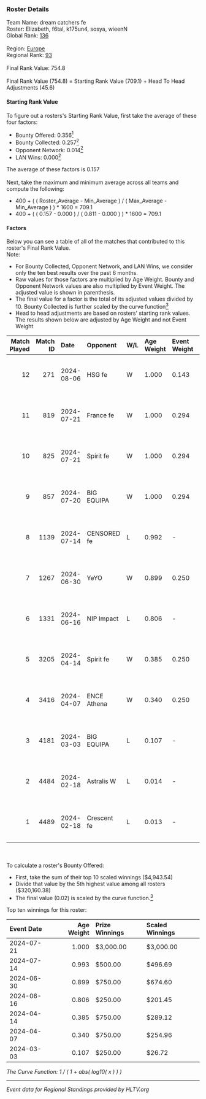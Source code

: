 ### Roster Details<br />
Team Name: dream catchers fe<br />
Roster: Elizabeth, f6tal, k175un4, sosya, wieenN<br />
Global Rank: [136](../../standings_global_2024_08_14.md)<br />
<br />
Region: [Europe]( ../../standings_europe_2024_08_14.md)<br />
Regional Rank: [93]( ../../standings_europe_2024_08_14.md)<br />
<br />
Final Rank Value:  754.8<br />
<br />
Final Rank Value (754.8) = Starting Rank Value (709.1) + Head To Head Adjustments (45.6)<br />

#### Starting Rank Value<br />
To figure out a rosters's Starting Rank Value, first take the average of these four factors:<br />
- Bounty Offered: 0.356[<sup>1</sup>](#table2)
- Bounty Collected: 0.257[<sup>2</sup>](#table1)
- Opponent Network: 0.014[<sup>2</sup>](#table1)
- LAN Wins: 0.000[<sup>2</sup>](#table1)

The average of these factors is 0.157<br />
<br />
Next, take the maximum and minimum average across all teams and compute the following:<br />
- 400 + ( ( Roster_Average - Min_Average ) / ( Max_Average - Min_Average ) ) * 1600 = 709.1
- 400 + ( ( 0.157 - 0.000 ) / ( 0.811 - 0.000 ) ) * 1600 = 709.1


#### Factors<br />
Below you can see a table of all of the matches that contributed to this roster's Final Rank Value.<br />
Note:<br />

- For Bounty Collected, Opponent Network, and LAN Wins, we consider only the ten best results over the past 6 months.
- Raw values for those factors are multiplied by Age Weight. Bounty and Opponent Network values are also multiplied by Event Weight. The adjusted value is shown in parenthesis.
- The final value for a factor is the total of its adjusted values divided by 10. Bounty Collected is further scaled by the curve function[<sup>3</sup>](#curveFunction)
- Head to head adjustments are based on rosters' starting rank values. The results shown below are adjusted by Age Weight and not Event Weight
<span id="table1"></span><br />


| Match Played | Match ID | Date       | Opponent    | W/L | Age Weight | Event Weight | Bounty Collected | Opponent Network | LAN Wins  | H2H Adj. | Roster                                   |
| -: | -: | :- | :- | :- | :- | :- | :- | :- | :- | -: | :- |
|           12 |      271 | 2024-08-06 | HSG fe      | W   | 1.000      | 0.143        | 0.029 (0.004)    | 0.099 (0.014)    | 0 (0.000) |    18.05 | Elizabeth, f6tal, k175un4, sosya, wieenN |
|           11 |      819 | 2024-07-21 | France fe   | W   | 1.000      | 0.294        | 0.006 (0.002)    | 0.115 (0.034)    | 0 (0.000) |    13.42 | Elizabeth, f6tal, k175un4, sosya, wieenN |
|           10 |      825 | 2024-07-21 | Spirit fe   | W   | 1.000      | 0.294        | 0.005 (0.001)    | 0.129 (0.038)    | 0 (0.000) |    11.55 | Elizabeth, f6tal, k175un4, sosya, wieenN |
|            9 |      857 | 2024-07-20 | BIG EQUIPA  | W   | 1.000      | 0.294        | 0.016 (0.005)    | 0.121 (0.036)    | 0 (0.000) |    17.29 | Elizabeth, f6tal, k175un4, sosya, wieenN |
|            8 |     1139 | 2024-07-14 | CENSORED fe | L   | 0.992      | -            | -                | -                | -         |   -16.03 | Elizabeth, f6tal, k175un4, t4tty, wieenN |
|            7 |     1267 | 2024-06-30 | YeYO        | W   | 0.899      | 0.250        | 0.001 (0.000)    | 0.000 (0.000)    | 0 (0.000) |     7.24 | Elizabeth, f6tal, k175un4, sosya, wieenN |
|            6 |     1331 | 2024-06-16 | NIP Impact  | L   | 0.806      | -            | -                | -                | -         |   -12.78 | k175un4, sosya, Stormy, unknxwn, wieenN  |
|            5 |     3205 | 2024-04-14 | Spirit fe   | W   | 0.385      | 0.250        | 0.005 (0.000)    | 0.129 (0.012)    | 0 (0.000) |     4.84 | k175un4, sosya, Stormy, trigusha, wieenN |
|            4 |     3416 | 2024-04-07 | ENCE Athena | W   | 0.340      | 0.250        | 0.002 (0.000)    | 0.063 (0.005)    | 0 (0.000) |     4.10 | k175un4, sosya, Stormy, trigusha, wieenN |
|            3 |     4181 | 2024-03-03 | BIG EQUIPA  | L   | 0.107      | -            | -                | -                | -         |    -1.52 | k175un4, sosya, Stormy, trigusha, wieenN |
|            2 |     4484 | 2024-02-18 | Astralis W  | L   | 0.014      | -            | -                | -                | -         |    -0.28 | k175un4, mikeri, sosya, Stormy, wieenN   |
|            1 |     4489 | 2024-02-18 | Crescent fe | L   | 0.013      | -            | -                | -                | -         |    -0.23 | k175un4, mikeri, sosya, Stormy, wieenN   |

<br />
<span id="table2"></span><br />
To calculate a roster's Bounty Offered:<br />

- First, take the sum of their top 10 scaled winnings ($4,943.54)
- Divide that value by the 5th highest value among all rosters ($320,160.38)
- The final value (0.02) is scaled by the curve function.[<sup>3</sup>](#curveFunction)

Top ten winnings for this roster:<br />

| Event Date | Age Weight | Prize Winnings | Scaled Winnings |
| :- | -: | :- | :- |
| 2024-07-21 |      1.000 | $3,000.00      | $3,000.00       |
| 2024-07-14 |      0.993 | $500.00        | $496.69         |
| 2024-06-30 |      0.899 | $750.00        | $674.60         |
| 2024-06-16 |      0.806 | $250.00        | $201.45         |
| 2024-04-14 |      0.385 | $750.00        | $289.12         |
| 2024-04-07 |      0.340 | $750.00        | $254.96         |
| 2024-03-03 |      0.107 | $250.00        | $26.72          |


<span id="curveFunction"></span>_The Curve Function: 1 / ( 1 + abs( log10( x ) ) )_<br />

---
_Event data for Regional Standings provided by HLTV.org_<br />
